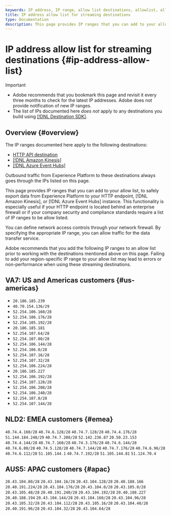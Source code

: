 ```yaml
---
keywords: IP address, IP range, allow list destinations, allowlist, allowlist streaming destinations
title: IP address allow list for streaming destinations 
type: Documentation
description: This page provides IP ranges that you can add to your allow list, to safely export data from Experience Platform to your HTTP REST API endpoint.
---
```

# IP address allow list for streaming destinations {#ip-address-allow-list}

>[!IMPORTANT]
>
> * Adobe recommends that you bookmark this page and revisit it every three months to check for the latest IP addresses. Adobe does not provide notification of new IP ranges.
> * The list of IPs documented here *does not* apply to any destinations you build using [[!DNL Destination SDK]](/help/destinations/destination-sdk/overview.md).

## Overview {#overview}

The IP ranges documented here apply to the following destinations:

* [HTTP API destination](./http-destination.md)
* [[!DNL Amazon Kinesis]](/help/destinations/catalog/cloud-storage/amazon-kinesis.md)
* [[!DNL Azure Event Hubs]](/help/destinations/catalog/cloud-storage/azure-event-hubs.md)

Outbound traffic from Experience Platform to these destinations always goes through the IPs listed on this page.

This page provides IP ranges that you can add to your allow list, to safely export data from Experience Platform to your HTTP endpoint, [!DNL Amazon Kinesis], or [!DNL Azure Event Hubs] instance. This functionality is especially useful if your HTTP endpoint is located behind an enterprise firewall or if your company security and compliance standards require a list of IP ranges to be allow listed.

You can define network access controls through your network firewall. By specifying the appropriate IP range, you can allow traffic for the data transfer service.

Adobe recommends that you add the following IP ranges to an allow list prior to working with the destinations mentioned above on this page. Failing to add your region-specific IP range to your allow list may lead to errors or non-performance when using these streaming destinations.

## VA7: US and Americas customers {#us-americas}

* `20.186.185.239`
* `40.70.154.136/29`
* `52.254.106.160/28`
* `52.254.106.176/28`
* `52.254.105.192/28`
* `20.186.185.181`
* `52.254.107.64/28`
* `52.254.107.80/28`
* `52.254.106.144/28`
* `52.254.106.0/28`
* `52.254.107.16/28`
* `52.254.107.32/28`
* `52.254.106.224/28`
* `20.186.185.227`
* `52.254.106.192/28`
* `52.254.107.128/28`
* `52.254.106.208/28`
* `52.254.106.240/28`
* `52.254.107.0/28`
* `52.254.107.144/28`

## NLD2: EMEA customers {#emea}

`40.74.4.160/28`
`40.74.6.128/28`
`40.74.7.128/28`
`40.74.4.176/28`
`51.144.184.248/29`
`40.74.7.208/28`
`52.142.236.87`
`20.50.23.153`
`40.74.4.144/28`
`40.74.7.160/28`
`40.74.3.176/28`
`40.74.6.144/28`
`40.74.6.80/28`
`40.74.5.128/28`
`40.74.7.144/28`
`40.74.7.176/28`
`40.74.6.96/28`
`40.74.6.112/28`
`51.105.144.1`
`40.74.7.192/28`
`51.105.144.81`
`51.124.70.4`

## AUS5: APAC customers {#apac}

`20.43.104.80/28`
`20.43.104.16/28`
`20.43.104.128/28`
`20.40.188.166`
`20.40.191.224/28`
`20.43.104.176/28`
`20.43.104.0/28`
`20.43.105.0/28`
`20.43.105.48/28`
`20.40.191.240/28`
`20.43.104.192/28`
`20.40.188.227`
`20.40.188.194`
`20.43.104.144/28`
`20.43.104.160/28`
`20.43.104.96/28`
`20.43.105.32/28`
`20.43.104.112/28`
`20.43.105.16/28`
`20.43.104.48/28`
`20.40.191.96/28`
`20.43.104.32/28`
`20.43.104.64/28`